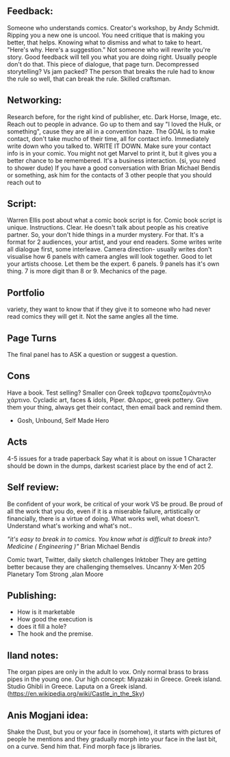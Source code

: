 ## Feedback:
Someone who understands comics.
Creator's workshop, by Andy Schmidt.
Ripping you a new one is uncool. You need critique that is making you better, that helps. Knowing what to dismiss and what to take to heart. "Here's why. Here's a suggestion." Not someone who will rewrite you're story. Good feedback will tell you what you are doing right. Usually people don't do that. This piece of dialogue, that page turn.
Decompressed storytelling?
Vs jam packed?
The person that breaks the rule had to know the rule so well, that can break the rule. Skilled craftsman.

## Networking:
Research before, for the right kind of publisher, etc. Dark Horse, Image, etc. Reach out to people in advance. Go up to them and say "I loved the Hulk, or something", cause they are all in a convention haze. The GOAL is to make contact, don't take mucho of their time, all for contact info. Immediately write down who you talked to. WRITE IT DOWN.
Make sure your contact info is in your comic. You might not get Marvel to print it, but it gives you a better chance to be remembered.
It's a business interaction.
(si, you need to shower dude)
If you have a good conversation with Brian Michael Bendis or something, ask him for the contacts of 3 other people that you should reach out to

## Script:
Warren Ellis post about what a comic book script is for. Comic book script is unique.
Instructions. Clear. He doesn't talk about people as his creative partner. So, your don't hide things in a murder mystery. For that.
It's a format for 2 audiences, your artist, and your end readers.
Some writes write all dialogue first, some interleave.
Camera direction- usually writes don't visualise how 6 panels with camera angles will look together. Good to let your artists choose. Let them be the expert. 6 panels. 9 panels has it's own thing. 7 is more digit than 8 or 9.
Mechanics of the page.

## Portfolio
variety, they want to know that if they give it to someone who had never read comics they will get it. Not the same angles all the time.

## Page Turns
The final panel has to ASK a question or suggest a question.

## Cons
Have a book. Test selling? Smaller con
Greek ταβερνα τραπεζομάντηλο χάρτινο.
Cycladic art, faces & idols, Piper.
Φλαρος, greek pottery.
Give them your thing, always get their contact, then email back and remind them.
- Gosh, Unbound, Self Made Hero


## Acts
4-5 issues for a trade paperback
Say what it is about on issue 1
Character should be down in the dumps, darkest scariest place by the end of act 2.


## Self review:
Be confident of your work, be critical of your work VS be proud.
Be proud of all the work that you do, even if it is a miserable failure, artistically or financially, there is a virtue of doing.
What works well, what doesn't.
Understand what's working and what's not..


_"it's easy to break in to comics. You know what is difficult to break into? Medicine ( Engineering )"_
Brian Michael Bendis

Comic twart, Twitter, daily sketch challenges
Inktober
They are getting better because they are challenging themselves.
Uncanny X-Men 205
Planetary
Tom Strong ,alan Moore

## Publishing:
- How is it marketable
- How good the execution is
- does it fill a hole?
- The hook and the premise.


## Iland notes:
The organ pipes are only in the adult Io vox. Only normal brass to brass pipes in the young one.
Our high concept:
Miyazaki in Greece. Greek island.
Studio Ghibli in Greece.
Laputa on a Greek island. (https://en.wikipedia.org/wiki/Castle_in_the_Sky)

## Anis Mogjani idea:
Shake the Dust, but you or your face in (somehow), it starts with pictures of people he mentions and they gradually morph into your face in the last bit, on a curve. Send him that. Find morph face js libraries.